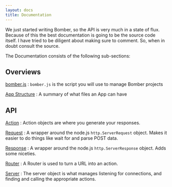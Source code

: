 ```yaml
---
layout: docs
title: Documentation
---
```


We just started writing Bomber, so the API is very much in a state of
flux.  Because of this the best documentation is going to be the source
code itself.  I have tried to be diligent about making sure to comment.
So, when in doubt consult the source.

The Documentation consists of the following sub-sections:

Overviews
---------

[bomber.js](/docs/bomber.html)
: `bomber.js` is the script you will use to manage Bomber projects

[App Structure](/docs/apps.html)
: A summary of what files an App can have

API
---

[Action](/docs/action.html)
: Action objects are where you generate your responses.  

[Request](/docs/request.html)
: A wrapper around the node.js `http.ServerRequest` object.  Makes it easier
  to do things like wait for and parse POST data.

[Response](/docs/response.html)
: A wrapper around the node.js `http.ServerResponse` object.  Adds some
  niceties.

[Router](/docs/routing.html)
: A Router is used to turn a URL into an action.

[Server](/docs/server.html)
: The server object is what manages listening for connections, and
  finding and calling the appropriate actions.
